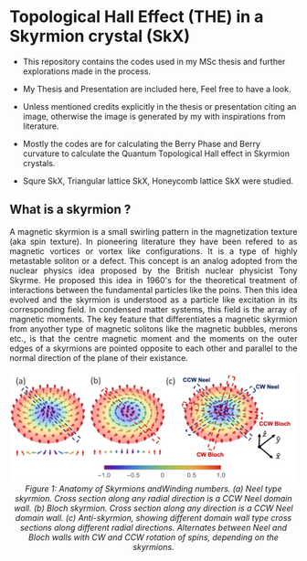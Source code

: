  # Topological Hall Effect (THE) in a Skyrmion crystal (SkX)

- This repository contains the codes used in my MSc thesis and further explorations made in the process. 

- My Thesis and Presentation are included here, Feel free to have a look.
- Unless mentioned credits explicitly in the thesis or presentation citing an image, otherwise the image is generated by my with inspirations from literature.
- Mostly the codes are for calculating the Berry Phase and Berry curvature to calculate the Quantum Topological Hall effect in Skyrmion crystals.
- Squre SkX, Triangular lattice SkX, Honeycomb lattice SkX were studied.

 ## What is a skyrmion ?

 <p style="text-align: justify;">
  A magnetic skyrmion is a small swirling pattern in the magnetization texture (aka spin texture). In pioneering literature they have been refered to as magnetic vortices or vortex like configurations. It is a type of highly metastable soliton or a defect. This concept is an analog adopted from the nuclear physics idea proposed by the British nuclear physicist Tony Skyrme. He proposed this idea in 1960's for the theoretical treatment of interactions between the fundamental particles like the poins. Then this idea evolved and the skyrmion is understood as a particle like excitation in its corresponding field. In condensed matter systems, this field is the array of magnetic moments. The key feature that differentiates a magnetic skyrmion from anyother type of magnetic solitons like the magnetic bubbles, merons etc., is that the centre magnetic moment and the moments on the outer edges of a skyrmions are pointed opposite to each other and parallel to the normal direction of the plane of their existance.
</p>

<p align="center">
  <img src="pic/Anatomy-of-Sk.png" alt="SK anatomy" width="800" />
  <br>
  <em>Figure 1: Anatomy of Skyrmions andWinding numbers. (a) Neel type skyrmion. Cross section
along any radial direction is a CCW Neel domain wall. (b) Bloch skyrmion. Cross section along
any direction is a CCW Neel domain wall. (c) Anti-skyrmion, showing different domain wall type cross sections along different radial directions. Alternates between Neel and Bloch walls with CW and CCW rotation of
spins, depending on the skyrmions.</em>
</p>
